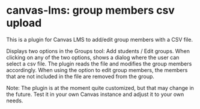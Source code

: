 # canvas-lms: group members csv upload

This is a plugin for Canvas LMS to add/edit group members with a CSV file. 

Displays two options in the Groups tool: Add students / Edit groups. 
When clicking on any of the two options, shows a dialog where the user can select a csv file.
The plugin reads the file and modifies the group members accordingly.
When using the option to edit group members, the members that are not included in the file are removed from the group.

Note: The plugin is at the moment quite customized, but that may change in the future. Test it in your own Canvas instance and adjust it to your own needs.
